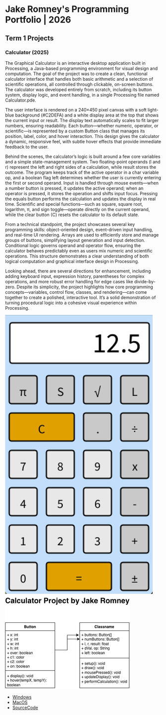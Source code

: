 # Jake Romney's Programming Portfolio | 2026

## Term 1 Projects

### Calculator (2025)

The Graphical Calculator is an interactive desktop application built in Processing, a Java-based programming environment for visual design and computation. The goal of the project was to create a clean, functional calculator interface that handles both basic arithmetic and a selection of scientific operations, all controlled through clickable, on-screen buttons. The calculator was developed entirely from scratch, including its button system, display logic, and event handling, in a single Processing file named Calculator.pde.

The user interface is rendered on a 240×450 pixel canvas with a soft light-blue background (#C2DEFA) and a white display area at the top that shows the current input or result. The display text automatically scales to fit larger numbers, ensuring readability. Each button—whether numeric, operator, or scientific—is represented by a custom Button class that manages its position, label, color, and hover interaction. This design gives the calculator a dynamic, responsive feel, with subtle hover effects that provide immediate feedback to the user.

Behind the scenes, the calculator’s logic is built around a few core variables and a simple state-management system. Two floating-point operands (l and r) represent the left and right sides of a calculation, while result stores the outcome. The program keeps track of the active operator in a char variable op, and a boolean flag left determines whether the user is currently entering the first or second operand. Input is handled through mouse events—when a number button is pressed, it updates the active operand; when an operator is pressed, it stores the operation and shifts input focus. Pressing the equals button performs the calculation and updates the display in real time. Scientific and special functions—such as square, square root, logarithm, π, and sign toggle—operate directly on the current operand, while the clear button (C) resets the calculator to its default state.

From a technical standpoint, the project showcases several key programming skills: object-oriented design, event-driven input handling, and real-time UI rendering. Arrays are used to efficiently store and manage groups of buttons, simplifying layout generation and input detection. Conditional logic governs operand and operator flow, ensuring the calculator behaves predictably even as users mix numeric and scientific operations. This structure demonstrates a clear understanding of both logical computation and graphical interface design in Processing.

Looking ahead, there are several directions for enhancement, including adding keyboard input, expression history, parentheses for complex operations, and more robust error handling for edge cases like divide-by-zero. Despite its simplicity, the project highlights how core programming concepts—variables, control flow, classes, and rendering—can come together to create a polished, interactive tool. It’s a solid demonstration of turning procedural logic into a cohesive visual experience within Processing.

![RunningCalculator](https://github.com/jamromney/portfolio/blob/main/images/Calc.png?raw=true)
![CalcUML](https://github.com/jamromney/portfolio/blob/main/images/CalcUML.png)

* [Windows](https://github.com/jamromney/portfolio/blob/main/src/Calc/windows-amd64.zip)
* [MacOS](https://github.com/jamromney/portfolio/blob/main/src/Calc/macos-aarch64.zip)
* [SourceCode](https://github.com/jamromney/portfolio/tree/main/src/Calc/Source%20Code)
